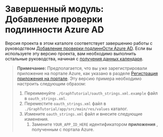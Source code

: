 # <a name="completed-module-add-azure-ad-authentication"></a>Завершенный модуль: Добавление проверки подлинности Azure AD

Версия проекта в этом каталоге соответствует завершению работы с руководством [Добавление проверки подлиннОсти Azure AD](https://docs.microsoft.com/graph/tutorials/android?tutorial-step=3). Если вы используете эту версию проекта, вам необходимо выполнить остальные руководства, начиная с [получения данных календаря](https://docs.microsoft.com/graph/tutorials/android?tutorial-step=4).

> **Примечание:** Предполагается, что вы уже зарегистрировали приложение на портале Azure, как указано в разделе [Регистрация приложения на портале](https://docs.microsoft.com/graph/tutorials/android?tutorial-step=2). Эту версию примера необходимо настроить следующим образом:
>
> 1. Переименуйте `./GraphTutorial/oauth_strings.xml.example` файл в `oauth_strings.xml`.
> 1. Переместите `oauth_strings.xml` файл в `./GraphTutorial/app/src/main/res/values` каталог.
> 1. Измените `oauth_strings.xml` файл и внесите следующие изменения.
>     1. Замените `YOUR_APP_ID_HERE` идентификатором **приложения** , полученным с портала Azure.